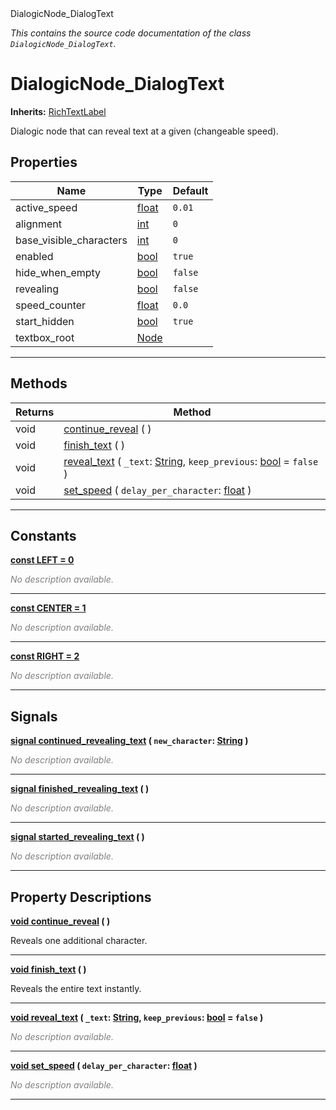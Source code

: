 
<div class="header-banner purple">
<div class="header-label purple">DialogicNode_DialogText</div>
</div>

*This contains the source code documentation of the class `DialogicNode_DialogText`.*
        
# DialogicNode_DialogText
**Inherits:** [RichTextLabel](https://docs.godotengine.org/en/latest/classes/class_richtextlabel.html#class-richtextlabel)

Dialogic node that can reveal text at a given (changeable speed).
## Properties
Name | Type | Default 
--- | --- | --- 
active_speed | [float](https://docs.godotengine.org/en/latest/classes/class_float.html#class-float) |  `0.01` 
alignment | [int](https://docs.godotengine.org/en/latest/classes/class_int.html#class-int) |  `0` 
base_visible_characters | [int](https://docs.godotengine.org/en/latest/classes/class_int.html#class-int) |  `0` 
enabled | [bool](https://docs.godotengine.org/en/latest/classes/class_bool.html#class-bool) |  `true` 
hide_when_empty | [bool](https://docs.godotengine.org/en/latest/classes/class_bool.html#class-bool) |  `false` 
revealing | [bool](https://docs.godotengine.org/en/latest/classes/class_bool.html#class-bool) |  `false` 
speed_counter | [float](https://docs.godotengine.org/en/latest/classes/class_float.html#class-float) |  `0.0` 
start_hidden | [bool](https://docs.godotengine.org/en/latest/classes/class_bool.html#class-bool) |  `true` 
textbox_root | [Node](https://docs.godotengine.org/en/latest/classes/class_node.html#class-node) |   
--- 

## Methods
Returns | Method 
--- | --- 
<span class="hljs-attribute">void</span> | [<span class="hljs-title">continue_reveal</span>](#property-continue_reveal) ( ) 
<span class="hljs-attribute">void</span> | [<span class="hljs-title">finish_text</span>](#property-finish_text) ( ) 
<span class="hljs-attribute">void</span> | [<span class="hljs-title">reveal_text</span>](#property-reveal_text) ( `_text`: [String](https://docs.godotengine.org/en/latest/classes/class_string.html#class-string), `keep_previous`: [bool](https://docs.godotengine.org/en/latest/classes/class_bool.html#class-bool) = `false` ) 
<span class="hljs-attribute">void</span> | [<span class="hljs-title">set_speed</span>](#property-set_speed) ( `delay_per_character`: [float](https://docs.godotengine.org/en/latest/classes/class_float.html#class-float) ) 
--- 
## Constants


<a class="header" id="constant-LEFT" href="#constant-LEFT">**<span class="hljs-attribute">const</span> <span class="hljs-title">LEFT</span><span class="hljs-comment"> = 0</span>**</a>



 <span style = "color: gray">*No description available.*</span> 

---


<a class="header" id="constant-CENTER" href="#constant-CENTER">**<span class="hljs-attribute">const</span> <span class="hljs-title">CENTER</span><span class="hljs-comment"> = 1</span>**</a>



 <span style = "color: gray">*No description available.*</span> 

---


<a class="header" id="constant-RIGHT" href="#constant-RIGHT">**<span class="hljs-attribute">const</span> <span class="hljs-title">RIGHT</span><span class="hljs-comment"> = 2</span>**</a>



 <span style = "color: gray">*No description available.*</span> 

---

## Signals


<a class="header" id="signal-continued_revealing_text" href="#signal-continued_revealing_text">**<span class="hljs-attribute">signal</span> [<span class="hljs-title">continued_revealing_text</span>](#signal-continued_revealing_text) ( `new_character`: [String](https://docs.godotengine.org/en/latest/classes/class_string.html#class-string) )** </a>



 <span style = "color: gray">*No description available.*</span> 

---



<a class="header" id="signal-finished_revealing_text" href="#signal-finished_revealing_text">**<span class="hljs-attribute">signal</span> [<span class="hljs-title">finished_revealing_text</span>](#signal-finished_revealing_text) ( )** </a>



 <span style = "color: gray">*No description available.*</span> 

---



<a class="header" id="signal-started_revealing_text" href="#signal-started_revealing_text">**<span class="hljs-attribute">signal</span> [<span class="hljs-title">started_revealing_text</span>](#signal-started_revealing_text) ( )** </a>



 <span style = "color: gray">*No description available.*</span> 

---

## Property Descriptions



<a class="header" id="property-continue_reveal" href="#property-continue_reveal">**<span class="hljs-attribute">void</span> [<span class="hljs-title">continue_reveal</span>](#property-continue_reveal) ( )** </a>



Reveals one additional character.

---



<a class="header" id="property-finish_text" href="#property-finish_text">**<span class="hljs-attribute">void</span> [<span class="hljs-title">finish_text</span>](#property-finish_text) ( )** </a>



Reveals the entire text instantly.

---



<a class="header" id="property-reveal_text" href="#property-reveal_text">**<span class="hljs-attribute">void</span> [<span class="hljs-title">reveal_text</span>](#property-reveal_text) ( `_text`: [String](https://docs.godotengine.org/en/latest/classes/class_string.html#class-string), `keep_previous`: [bool](https://docs.godotengine.org/en/latest/classes/class_bool.html#class-bool) = `false` )** </a>



 <span style = "color: gray">*No description available.*</span> 

---



<a class="header" id="property-set_speed" href="#property-set_speed">**<span class="hljs-attribute">void</span> [<span class="hljs-title">set_speed</span>](#property-set_speed) ( `delay_per_character`: [float](https://docs.godotengine.org/en/latest/classes/class_float.html#class-float) )** </a>



 <span style = "color: gray">*No description available.*</span> 

---


